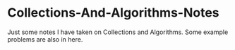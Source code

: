 # Collections-And-Algorithms-Notes
Just some notes I have taken on Collections and Algorithms. Some example problems are also in here.
